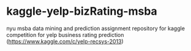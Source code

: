 kaggle-yelp-bizRating-msba
==========================

nyu msba data mining and prediction assignment repository for kaggle competition for yelp business rating prediction (https://www.kaggle.com/c/yelp-recsys-2013)
